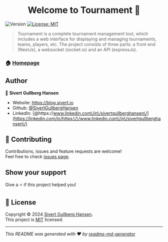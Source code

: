 <h1 align="center">Welcome to Tournament 👋</h1>
<p>
  <img alt="Version" src="https://img.shields.io/badge/version-0.0.1-blue.svg?cacheSeconds=2592000" />
  <a href="LICENSE" target="_blank">
    <img alt="License: MIT" src="https://img.shields.io/badge/License-MIT-yellow.svg" />
  </a>
</p>

> Tournament is a complete tournament management tool, which includes a web interface for displaying and managing tournaments, teams, players, etc. The project consists of three parts: a front end (NextJs), a websocket (socket.io) and an API (expressJs).

### 🏠 [Homepage](tournament.sivert.io)

## Author

👤 **Sivert Gullberg Hansen**

* Website: https://blog.sivert.io
* Github: [@SivertGullbergHansen](https://github.com/SivertGullbergHansen)
* LinkedIn: [@https:\/\/www.linkedin.com\/in\/sivertgullberghansen\/](https://linkedin.com/in/https:\/\/www.linkedin.com\/in\/sivertgullberghansen\/)

## 🤝 Contributing

Contributions, issues and feature requests are welcome!<br />Feel free to check [issues page](https://github.com/SivertGullbergHansen/tournament/issues). 

## Show your support

Give a ⭐️ if this project helped you!

## 📝 License

Copyright © 2024 [Sivert Gullberg Hansen](https://github.com/SivertGullbergHansen).<br />
This project is [MIT](LICENSE) licensed.

***
_This README was generated with ❤️ by [readme-md-generator](https://github.com/kefranabg/readme-md-generator)_
